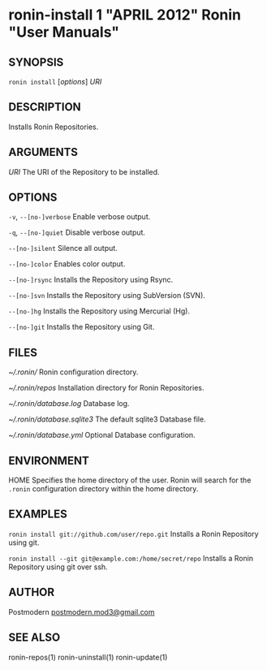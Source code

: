 # ronin-install 1 "APRIL 2012" Ronin "User Manuals"

## SYNOPSIS

`ronin install` [*options*] *URI*

## DESCRIPTION

Installs Ronin Repositories.

## ARGUMENTS

*URI*
  The URI of the Repository to be installed.

## OPTIONS

`-v`, `--[no-]verbose`
  Enable verbose output.

`-q`, `--[no-]quiet`
  Disable verbose output.

`--[no-]silent`
  Silence all output.

`--[no-]color`
  Enables color output.

`--[no-]rsync`
  Installs the Repository using Rsync.

`--[no-]svn`
  Installs the Repository using SubVersion (SVN).

`--[no-]hg`
  Installs the Repository using Mercurial (Hg).

`--[no-]git`
  Installs the Repository using Git.

## FILES

*~/.ronin/*
  Ronin configuration directory.

*~/.ronin/repos*
  Installation directory for Ronin Repositories.

*~/.ronin/database.log*
  Database log.

*~/.ronin/database.sqlite3*
  The default sqlite3 Database file.

*~/.ronin/database.yml*
  Optional Database configuration.

## ENVIRONMENT

HOME
  Specifies the home directory of the user. Ronin will search for the `.ronin`
  configuration directory within the home directory.

## EXAMPLES

`ronin install git://github.com/user/repo.git`
  Installs a Ronin Repository using git.

`ronin install --git git@example.com:/home/secret/repo`
  Installs a Ronin Repository using git over ssh.

## AUTHOR

Postmodern <postmodern.mod3@gmail.com>

## SEE ALSO

ronin-repos(1) ronin-uninstall(1) ronin-update(1)
